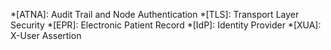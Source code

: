 *[ATNA]: Audit Trail and Node Authentication
*[TLS]: Transport Layer Security
*[EPR]: Electronic Patient Record
*[IdP]: Identity Provider
*[XUA]: X-User Assertion

[XUA_samples]: https://github.com/ehealthsuisse/EPR-by-example/tree/main/XUA_samples
[annexes]: https://www.fedlex.admin.ch/eli/oc/2024/194/de/annexes
[soap]: https://www.w3.org/TR/2007/REC-soap12-part0-20070427/#L26866
[wss]: http://docs.oasis-open.org/wss-m/wss/v1.1.1/os/wss-SOAPMessageSecurity-v1.1.1-os.html
[annex3]: https://www.fedlex.admin.ch/filestore/fedlex.data.admin.ch/eli/oce/2024/41/de/pdf-a/fedlex-data-admin-ch-eli-oce-2024-41-de-pdf-a-1.pdf
[hl7]: http://www.hl7.org
[ebxml]: http://www.ebxml.org
[saml-core]: http://docs.oasis-open.org/security/saml/v2.0/saml-core-2.0-os.pdf
[saml-bindings]: http://docs.oasis-open.org/security/saml/v2.0/saml-bindings-2.0-os.pdf
[rfc3881]: https://tools.ietf.org/html/rfc3881
[mtom]: https://www.w3.org/TR/soap12-mtom/
[ref-env]: https://ehealthsuisse.ihe-europe.net
